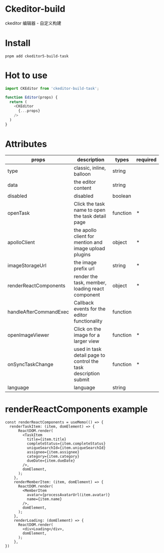 # Ckeditor-build
ckeditor 编辑器 - 自定义构建

# Install
`pnpm add ckeditor5-build-task`

# Hot to use
```javascript
import CKEditor from 'ckeditor-build-task';

function Editor(props) {
  return (
    <CKEditor
      {...props}
    />
  )
}
```

# Attributes
| props | description | types | required |
| ----- | ----------- | ----- | -------- |
| type | classic, inline, balloon | string |    |
| data | the editor content | string |   |
| disabled | disabled | boolean |     |
| openTask | Click the task name to open the task detail page | function | * |
| apolloClient | the apollo client for mention and image upload plugins | object | * |
| imageStorageUrl | the image prefix url | string | * |
| renderReactComponents | render the task, member, loading react component | object | * |
| handleAfterCommandExec | Callback events for the editor functionality | function |   |
| openImageViewer | Click on the image for a larger view | function | * |
| onSyncTaskChange | used in task detail page to control the task description submit | function | * |
| language | language | string |   |

# renderReactComponents example
```
const renderReactComponents = useMemo(() => {
  renderTaskItem: (item, domElement) => {
      ReactDOM.render(
        <TaskItem
          title={item.title}
          completeStatus={item.completeStatus}
          uniqueSearchId={item.uniqueSearchId}
          assignee={item.assignee}
          category={item.category}
          dueDate={item.dueDate}
        />,
        domElement,
      );
    },
    renderMemberItem: (item, domElement) => {
      ReactDOM.render(
        <MemberItem
          avatar={processAvatarUrl(item.avatar)}
          name={item.name}
        />,
        domElement,
      );
    },
    renderLoading: (domElement) => {
      ReactDOM.render(
        <div>Loading</div>,
        domElement,
      );
    },
})
```




